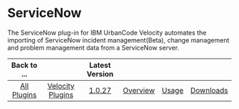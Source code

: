 
ServiceNow
==========

The ServiceNow plug-in for IBM UrbanCode Velocity automates the importing of ServiceNow incident management(Beta),
change management and problem management data from a ServiceNow server.

|Back to ...||Latest Version||||
| :---: | :---: | :---: | :---: | :---: | :---: |
|[All Plugins](../../index.md)|[Velocity Plugins](../README.md)|[1.0.27](https://raw.githubusercontent.com/UrbanCode/IBM-UCV-PLUGINS/main/files/ucv-ext-servicenow/ucv-ext-servicenow-1.0.27.tar.zip)|[Overview](overview.md)|[Usage](usage.md)|[Downloads](downloads.md)|
